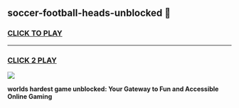 
## soccer-football-heads-unblocked 👋
<h3>
<a href="https://premium.freeplayer.one?title=soccer-football-heads-unblocked&ref=14F">CLICK TO PLAY</a></h3>
<hr>

<h3>
<a href="https://premium.freeplayer.one?title=soccer-football-heads-unblocked&ref=14F">CLICK 2 PLAY</a>
  
</h3>

<a href="https://premium.freeplayer.one?title=soccer-football-heads-unblocked&ref=12F/"><img src="https://clearcache.store/games.png"></a>


**worlds hardest game unblocked: Your Gateway to Fun and Accessible Online Gaming**
